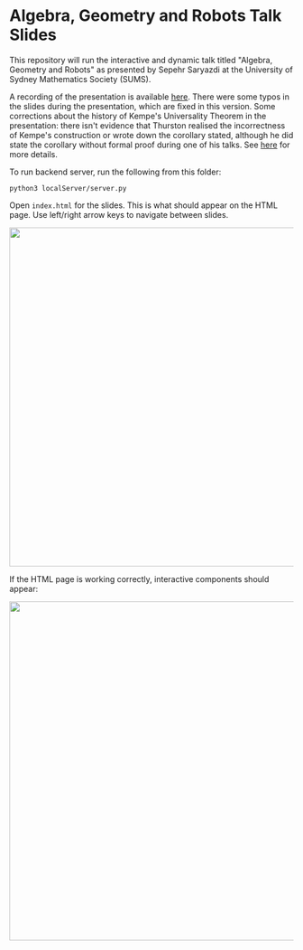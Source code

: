 # Algebra, Geometry and Robots Talk Slides

This repository will run the interactive and dynamic talk titled "Algebra, Geometry and Robots" as presented by Sepehr Saryazdi at the University of Sydney Mathematics Society (SUMS). 

A recording of the presentation is available [here](https://drive.google.com/file/d/1TEoP5Aoc57DKB4ptKwzoWVb-TJAKnSIO/view?usp=sharing). There were some typos in the slides during the presentation, which are fixed in this version. Some corrections about the history of Kempe's Universality Theorem in the presentation: there isn't evidence that Thurston realised the incorrectness of Kempe's construction or wrote down the corollary stated, although he did state the corollary without formal proof during one of his talks. See [here](https://arxiv.org/pdf/math/9807023) for more details.

To run backend server, run the following from this folder:

```
python3 localServer/server.py
```

Open `index.html` for the slides. This is what should appear on the HTML page. Use left/right arrow keys to navigate between slides.

<p align="center">
<img src="readme_images/title_page.png" height="600">
</p>


If the HTML page is working correctly, interactive components should appear:


<p align="center">
<img src="readme_images/interactive_component.png" height="600">
</p>




